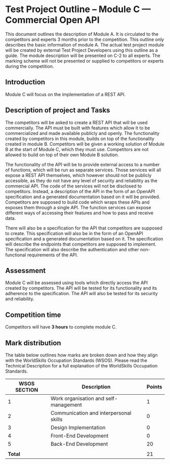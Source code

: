# Test Project Outline – Module C — Commercial Open API

This document outlines the description of Module A. It is circulated to the competitors and experts 3 months prior to
the competition. This outline only describes the basic information of module A. The actual test project module will be
created by external Test Project Developers using this outline as a guide. The module description will be presented on
C-2 to all experts. The marking scheme will not be presented or supplied to competitors or experts during the
competition.

## Introduction

Module C will focus on the implementation of a REST API.

## Description of project and Tasks

The competitors will be asked to create a REST API that will be used commercially. The API must be built with features
which allow it to be commercialized and made available publicly and openly. The functionality created by competitors in
this module, builds on top of the functionality created in module B. Competitors will be given a working solution of
Module B at the start of Module C, which they must use. Competitors are not allowed to build on top of their own Module
B solution.

The functionality of the API will be to provide external access to a number of functions, which will be run as separate
services. Those services will all expose a REST API themselves, which however should not be publicly accessible, as they
do not have any level of security and reliability as the commercial API. The code of the services will not be disclosed
to competitors. Instead, a description of the API in the form of an OpenAPI specification and a generated documentation
based on it will be provided. Competitors are supposed to build code which wraps these APIs and exposes them through a
single API. The function services can expose different ways of accessing their features and how to pass and receive
data.

There will also be a specification for the API that competitors are supposed to create. This specification will also be
in the form of an OpenAPI specification and a generated documentation based on it. The specification will describe the
endpoints that competitors are supposed to implement. The specification will also describe the authentication and other
non-functional requirements of the API.

## Assessment

Module C will be assessed using tools which directly access the API created by competitors. The API will be tested for
its functionality and its adherence to the specification. The API will also be tested for its security and reliability.

## Competition time

Competitors will have **3 hours** to complete module C.

## Mark distribution

The table below outlines how marks are broken down and how they align with the WorldSkills Occupation Standards (WSOS).
Please read the Technical Description for a full explanation of the WorldSkills Occupation Standards.

| WSOS SECTION | Description                            | Points |
|--------------|----------------------------------------|--------|
| 1            | Work organisation and self-management  | 1      |
| 2            | Communication and interpersonal skills | 0      |
| 3            | Design Implementation                  | 0      |
| 4            | Front-End Development                  | 0      |
| 5            | Back-End Development                   | 20     |
|              |                                        |        |
| **Total**    |                                        | 21     |
